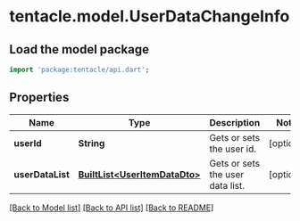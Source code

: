 # tentacle.model.UserDataChangeInfo

## Load the model package
```dart
import 'package:tentacle/api.dart';
```

## Properties
Name | Type | Description | Notes
------------ | ------------- | ------------- | -------------
**userId** | **String** | Gets or sets the user id. | [optional] 
**userDataList** | [**BuiltList&lt;UserItemDataDto&gt;**](UserItemDataDto.md) | Gets or sets the user data list. | [optional] 

[[Back to Model list]](../README.md#documentation-for-models) [[Back to API list]](../README.md#documentation-for-api-endpoints) [[Back to README]](../README.md)


